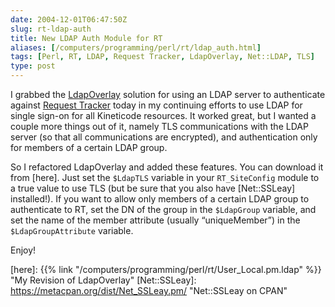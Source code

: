 ```yaml
--- 
date: 2004-12-01T06:47:50Z
slug: rt-ldap-auth
title: New LDAP Auth Module for RT
aliases: [/computers/programming/perl/rt/ldap_auth.html]
tags: [Perl, RT, LDAP, Request Tracker, LdapOverlay, Net::LDAP, TLS]
type: post
---
```


I grabbed the [LdapOverlay] solution for using an LDAP server to authenticate
against [Request Tracker] today in my continuing efforts to use LDAP for single
sign-on for all Kineticode resources. It worked great, but I wanted a couple
more things out of it, namely TLS communications with the LDAP server (so that
all communications are encrypted), and authentication only for members of a
certain LDAP group.

So I refactored LdapOverlay and added these features. You can download it from
[here]. Just set the `$LdapTLS` variable in your `RT_SiteConfig` module to a
true value to use TLS (but be sure that you also have [Net::SSLeay] installed!).
If you want to allow only members of a certain LDAP group to authenticate to RT,
set the DN of the group in the `$LdapGroup` variable, and set the name of the
member attribute (usually “uniqueMember”) in the `$LdapGroupAttribute` variable.

Enjoy!

  [LdapOverlay]: http://wiki.bestpractical.com/index.cgi?LdapOverlay
    "LdapOverlay page in the RT Wiki"
  [Request Tracker]: http://www.bestpractical.com/rt/ "RT by Best Practical"
  [here]: {{% link "/computers/programming/perl/rt/User_Local.pm.ldap" %}} "My Revision of LdapOverlay"
  [Net::SSLeay]: https://metacpan.org/dist/Net_SSLeay.pm/
    "Net::SSLeay on CPAN"
